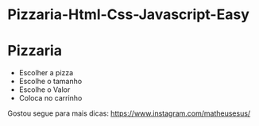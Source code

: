 # Pizzaria-Html-Css-Javascript-Easy

# Pizzaria 

- Escolher a pizza
- Escolhe o tamanho
- Escolhe o Valor
- Coloca no carrinho

Gostou segue para mais dicas: https://www.instagram.com/matheusesus/
